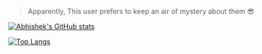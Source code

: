 > Apparently, This user prefers to keep an air of mystery about them 😎

[![Abhishek's GitHub stats](https://github-readme-stats.vercel.app/api?username=abhinickz&count_private=true&show_icons=true&theme=radical)](https://github.com/abhinickz/github-readme-stats)

[![Top Langs](https://github-readme-stats.vercel.app/api/top-langs/?username=abhinickz&layout=compact)](https://github.com/abhinickz/abhinickz)
